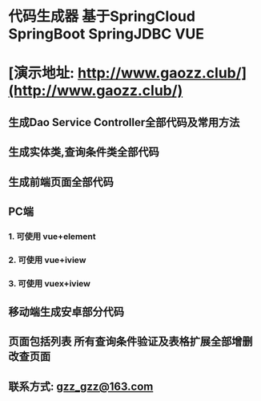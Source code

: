 # 代码生成器 基于SpringCloud SpringBoot SpringJDBC VUE

# [演示地址: http://www.gaozz.club/](http://www.gaozz.club/)

## 生成Dao Service Controller全部代码及常用方法

## 生成实体类,查询条件类全部代码

## 生成前端页面全部代码

## PC端
### 1. 可使用 vue+element
### 2. 可使用 vue+iview
### 3. 可使用 vuex+iview

## 移动端生成安卓部分代码

## 页面包括列表 所有查询条件验证及表格扩展全部增删改查页面

## 联系方式: gzz_gzz@163.com
